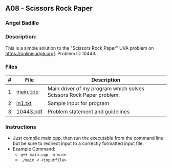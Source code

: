 ## A08 - Scissors Rock Paper
### Angel Badillo
### Description:

This is a simple solution to the "Scissors Rock Paper" UVA problem on https://onlinejudge.org/. Problem ID 10443.

### Files

| # | File                    | Description                                                         |
|:-:|-------------------------|---------------------------------------------------------------------|
| 1 | [main.cpp](main.cpp)    | Main driver of my program which solves Scissors Rock Paper problem. |
| 2 | [in1.txt](in1.txt)      | Sample input for program                                            |
| 3 | [10443.pdf](10443.pdf)  | Problem statement and guidelines                                    |

### Instructions

- Just compile main.cpp, then run the executable from the command line but be sure to redirect
input to a correctly formatted input file.
- Example Command:
    - `g++ main.cpp -o main`
    - `./main < <inputfile>`